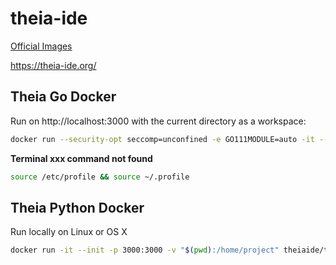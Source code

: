 # theia-ide

[Official Images](https://hub.docker.com/u/theiaide)

https://theia-ide.org/

## Theia Go Docker

Run on http://localhost:3000 with the current directory as a workspace:

```bash
docker run --security-opt seccomp=unconfined -e GO111MODULE=auto -it --init -p 3000:3000 -v "$(pwd):/home/project:cached" theiaide/theia-go:next
```

**Terminal xxx command not found**

```bash
source /etc/profile && source ~/.profile
```

## Theia Python Docker
 
Run locally on Linux or OS X

```bash
docker run -it --init -p 3000:3000 -v "$(pwd):/home/project" theiaide/theia-python:latest
```
